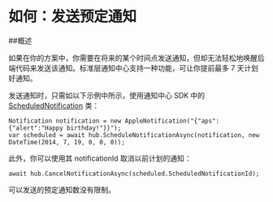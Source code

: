 <properties
	pageTitle="如何发送预定通知 | Azure"
	description="本主题介绍如何使用 Azure 通知中心发送预定通知。"
	services="notification-hubs"
	documentationCenter=".net"
	keywords="推送通知,push notification,计划推送通知"
	authors="wesmc7777"
	manager="erikre"
	editor=""/>
<tags
	ms.service="notification-hubs"
	ms.date="04/11/2016"
	wacn.date="05/18/2016"/>

# 如何：发送预定通知


##概述

如果在你的方案中，你需要在将来的某个时间点发送通知，但却无法轻松地唤醒后端代码来发送该通知。标准层通知中心支持一种功能，可让你提前最多 7 天计划好通知。

发送通知时，只需如以下示例中所示，使用通知中心 SDK 中的 [ScheduledNotification](https://msdn.microsoft.com/library/microsoft.azure.notificationhubs.schedulednotification.aspx) 类：

	Notification notification = new AppleNotification("{"aps":{"alert":"Happy birthday!"}}");
	var scheduled = await hub.ScheduleNotificationAsync(notification, new DateTime(2014, 7, 19, 0, 0, 0));

此外，你可以使用其 notificationId 取消以前计划的通知：

	await hub.CancelNotificationAsync(scheduled.ScheduledNotificationId);

可以发送的预定通知数没有限制。
<!---HONumber=Mooncake_0503_2016-->
